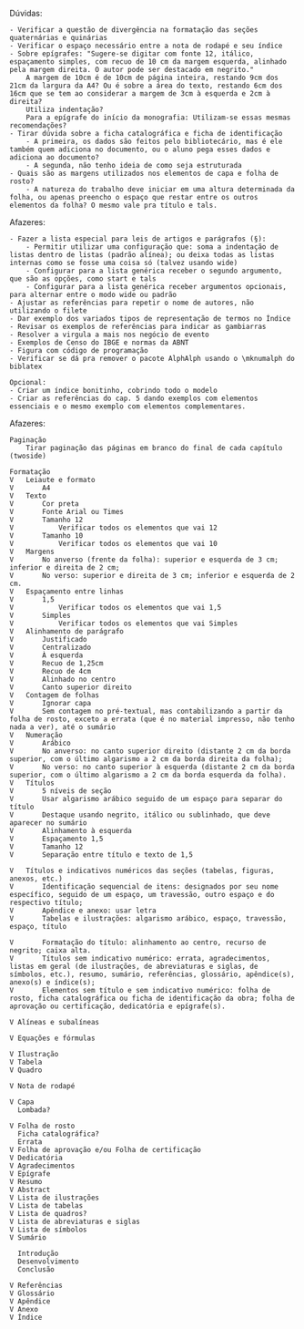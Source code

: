 Dúvidas:

	- Verificar a questão de divergência na formatação das seções quaternárias e quinárias
	- Verificar o espaço necessário entre a nota de rodapé e seu índice
	- Sobre epígrafes: "Sugere-se digitar com fonte 12, itálico, espaçamento simples, com recuo de 10 cm da margem esquerda, alinhado pela margem direita. O autor pode ser destacado em negrito."
		A margem de 10cm é de 10cm de página inteira, restando 9cm dos 21cm da largura da A4? Ou é sobre a área do texto, restando 6cm dos 16cm que se tem ao considerar a margem de 3cm à esquerda e 2cm à direita?
		Utiliza indentação?
		Para a epígrafe do início da monografia: Utilizam-se essas mesmas recomendações?
	- Tirar dúvida sobre a ficha catalográfica e ficha de identificação
		- A primeira, os dados são feitos pelo bibliotecário, mas é ele também quem adiciona no documento, ou o aluno pega esses dados e adiciona ao documento?
		- A segunda, não tenho ideia de como seja estruturada
	- Quais são as margens utilizados nos elementos de capa e folha de rosto?
		- A natureza do trabalho deve iniciar em uma altura determinada da folha, ou apenas preencho o espaço que restar entre os outros elementos da folha? O mesmo vale pra título e tals.

Afazeres: 

    - Fazer a lista especial para leis de artigos e parágrafos (§):
		- Permitir utilizar uma configuração que: soma a indentação de listas dentro de listas (padrão alínea); ou deixa todas as listas internas como se fosse uma coisa só (talvez usando wide)
		- Configurar para a lista genérica receber o segundo argumento, que são as opções, como start e tals
		- Configurar para a lista genérica receber argumentos opcionais, para alternar entre o modo wide ou padrão
	- Ajustar as referências para repetir o nome de autores, não utilizando o filete
	- Dar exemplo dos variados tipos de representação de termos no Índice
	- Revisar os exemplos de referências para indicar as gambiarras
	- Resolver a virgula a mais nos negócio de evento
	- Exemplos de Censo do IBGE e normas da ABNT
	- Figura com código de programação
	- Verificar se dá pra remover o pacote AlphAlph usando o \mknumalph do biblatex

	Opcional:
	- Criar um índice bonitinho, cobrindo todo o modelo
	- Criar as referências do cap. 5 dando exemplos com elementos essenciais e o mesmo exemplo com elementos complementares.


Afazeres:

	Paginação
		Tirar paginação das páginas em branco do final de cada capítulo (twoside)

	Formatação
	V	Leiaute e formato
	V		A4
	V	Texto
	V		Cor preta
	V		Fonte Arial ou Times
	V		Tamanho 12
	V			Verificar todos os elementos que vai 12
	V		Tamanho 10
	V			Verificar todos os elementos que vai 10
	V	Margens
	V		No anverso (frente da folha): superior e esquerda de 3 cm; inferior e direita de 2 cm;
	V		No verso: superior e direita de 3 cm; inferior e esquerda de 2 cm.
	V	Espaçamento entre linhas
	V		1,5
	V			Verificar todos os elementos que vai 1,5
	V		Simples
	V			Verificar todos os elementos que vai Simples
	V	Alinhamento de parágrafo
	V		Justificado
	V		Centralizado
	V		À esquerda
	V		Recuo de 1,25cm
	V		Recuo de 4cm
	V		Alinhado no centro
	V		Canto superior direito
	V	Contagem de folhas
	V		Ignorar capa
	V		Sem contagem no pré-textual, mas contabilizando a partir da folha de rosto, exceto a errata (que é no material impresso, não tenho nada a ver), até o sumário
	V	Numeração
	V		Arábico
	V		No anverso: no canto superior direito (distante 2 cm da borda superior, com o último algarismo a 2 cm da borda direita da folha);
	V		No verso: no canto superior à esquerda (distante 2 cm da borda superior, com o último algarismo a 2 cm da borda esquerda da folha).
	V	Títulos
	V		5 níveis de seção
	V		Usar algarismo arábico seguido de um espaço para separar do título
	V		Destaque usando negrito, itálico ou sublinhado, que deve aparecer no sumário
	V		Alinhamento à esquerda
	V		Espaçamento 1,5
	V		Tamanho 12
	V		Separação entre título e texto de 1,5

	V	Títulos e indicativos numéricos das seções (tabelas, figuras, anexos, etc.)
	V		Identificação sequencial de itens: designados por seu nome específico, seguido de um espaço, um travessão, outro espaço e do respectivo título;
	V		Apêndice e anexo: usar letra
	V		Tabelas e ilustrações: algarismo arábico, espaço, travessão, espaço, título

	V		Formatação do título: alinhamento ao centro, recurso de negrito; caixa alta.
	V		Títulos sem indicativo numérico: errata, agradecimentos, listas em geral (de ilustrações, de abreviaturas e siglas, de símbolos, etc.), resumo, sumário, referências, glossário, apêndice(s), anexo(s) e índice(s);
	V		Elementos sem título e sem indicativo numérico: folha de rosto, ficha catalográfica ou ficha de identificação da obra; folha de aprovação ou certificação, dedicatória e epígrafe(s).

	V Alíneas e subalíneas

	V Equações e fórmulas

	V Ilustração
	V Tabela
	V Quadro

	V Nota de rodapé

	V Capa
	  Lombada?

	V Folha de rosto
	  Ficha catalográfica?
	  Errata
	V Folha de aprovação e/ou Folha de certificação
	V Dedicatória
	V Agradecimentos
	V Epígrafe
	V Resumo
	V Abstract
	V Lista de ilustrações
	V Lista de tabelas
	V Lista de quadros?
	V Lista de abreviaturas e siglas
	V Lista de símbolos
	V Sumário

	  Introdução
	  Desenvolvimento
	  Conclusão

	V Referências
	V Glossário
	V Apêndice
	V Anexo
	V Índice
